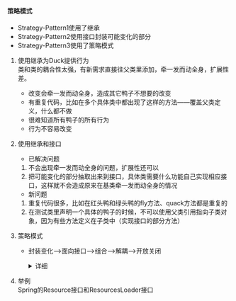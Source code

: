 #### 策略模式
- Strategy-Pattern1使用了继承
- Strategy-Pattern2使用接口封装可能变化的部分
- Strategy-Pattern3使用了策略模式
1. 使用继承为Duck提供行为   
类和类的耦合性太强，有新需求直接往父类里添加，牵一发而动全身，扩展性差。
   - 改变会牵一发而动全身，造成其它鸭子不想要的改变
   - 有重复代码，比如在多个具体类中都出现了这样的方法——覆盖父类定义，什么都不做
   - 很难知道所有鸭子的所有行为
   - 行为不容易改变
2. 使用继承和接口   
   - 已解决问题   
    1. 不会出现牵一发而动全身的问题，扩展性还可以   
    2. 把可能变化的部分抽取出来到接口，具体类需要什么功能自己实现相应接口，这样就不会造成原来在基类牵一发而动全身的情况
   - 新问题   
    1. 重复代码很多，比如在红头鸭和绿头鸭的fly方法、quack方法都是重复的
    2. 在测试类里声明一个具体的鸭子的时候，不可以使用父类引用指向子类对象，因为有些方法定义在子类中（实现接口的部分方法）

3. 策略模式
   - 封装变化-->面向接口-->组合-->解耦-->开放关闭
   
      <details>
      <summary>详细</summary>

      把可能发生变化的部分封装成算法族-->算法族面向接口编程-->组合-->解耦-->开放关闭
      </details>
   
4. 举例   
Spring的Resource接口和ResourcesLoader接口   



